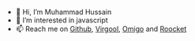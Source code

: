 - 👋 Hi, I’m Muhammad Hussain
- 👀 I’m interested in javascript
- 📫 Reach me on [Github](https://github.com/sagharizadeh), [Virgool](https://virgool.io/@saghari), [Omigo](https://omigo.ir/saghari) and [Roocket](https://roocket.ir/@saghari)

<!---
sagharizadeh/sagharizadeh is a ✨ special ✨ repository because its `README.md` (this file) appears on your GitHub profile.
You can click the Preview link to take a look at your changes.
--->
